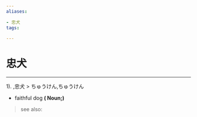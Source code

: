 ```yaml
---
aliases:
    
- 忠犬
tags:
    
---
```


# 忠犬
---
1).
,忠犬 > ちゅうけん,ちゅうけん

- faithful dog
**( Noun;)**
> see also: 
            